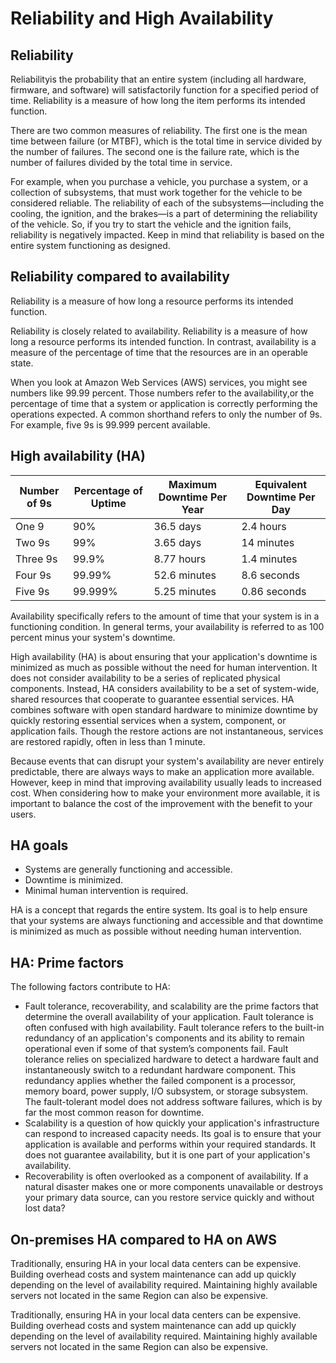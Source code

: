 # Reliability and High Availability

## Reliability

Reliabilityis the probability that an entire system (including all hardware, firmware, and software) will satisfactorily function for a specified period of time. Reliability is a measure of how long the item performs its intended function.

There are two common measures of reliability. The first one is the mean time between failure (or MTBF), which is the total time in service divided by the number of failures. The second one is the failure rate, which is the number of failures divided by the total time in service.

For example, when you purchase a vehicle, you purchase a system, or a collection of subsystems, that must work together for the vehicle to be considered reliable. The reliability of each of the subsystems—including the cooling, the ignition, and the brakes—is a part of determining the reliability of the vehicle. So, if you try to start the vehicle and the ignition fails, reliability is negatively impacted. Keep in mind that reliability is based on the entire system functioning as designed.

## Reliability compared to availability

Reliability is a measure of how long a resource performs its intended function.

Reliability is closely related to availability. Reliability is a measure of how long a resource performs its intended function. In contrast, availability is a measure of the percentage of time that the resources are in an operable state.

When you look at Amazon Web Services (AWS) services, you might see numbers like 99.99 percent. Those numbers refer to the availability,or the percentage of time that a system or application is correctly performing the operations expected. A common shorthand refers to only the number of 9s. For example, five 9s is 99.999 percent available.

## High availability (HA)

| Number of 9s | Percentage of Uptime | Maximum Downtime Per Year | Equivalent Downtime Per Day |
|--------------|----------------------|---------------------------|-----------------------------|
| One 9        | 90%                  | 36.5 days                 | 2.4 hours                   |
| Two 9s       | 99%                  | 3.65 days                 | 14 minutes                  |
| Three 9s     | 99.9%                | 8.77 hours                | 1.4 minutes                 |
| Four 9s      | 99.99%               | 52.6 minutes              | 8.6 seconds                 |
| Five 9s      | 99.999%              | 5.25 minutes              | 0.86 seconds                |

Availability specifically refers to the amount of time that your system is in a functioning condition. In general terms, your availability is referred to as 100 percent minus your system's downtime.

High availability (HA) is about ensuring that your application's downtime is minimized as much as possible without the need for human intervention. It does not consider availability to be a series of replicated physical components. Instead, HA considers availability to be a set of system-wide, shared resources that cooperate to guarantee essential services. HA combines software with open standard hardware to minimize downtime by quickly restoring essential services when a system, component, or application fails. Though the restore actions are not instantaneous, services are restored rapidly, often in less than 1 minute.

Because events that can disrupt your system's availability are never entirely predictable, there are always ways to make an application more available. However, keep in mind that improving availability usually leads to increased cost. When considering how to make your environment more available, it is important to balance the cost of the improvement with the benefit to your users.

## HA goals

- Systems are generally functioning and accessible.
- Downtime is minimized.
- Minimal human intervention is required.

HA is a concept that regards the entire system. Its goal is to help ensure that your systems are always functioning and accessible and that downtime is minimized as much as possible without needing human intervention.

## HA: Prime factors

The following factors contribute to HA:

- Fault tolerance, recoverability, and scalability are the prime factors that determine the overall availability of your application. Fault tolerance is often confused with high availability. Fault tolerance refers to the built-in redundancy of an application's components and its ability to remain operational even if some of that system’s components fail. Fault tolerance relies on specialized hardware to detect a hardware fault and instantaneously switch to a redundant hardware component. This redundancy applies whether the failed component is a processor, memory board, power supply, I/O subsystem, or storage subsystem. The fault-tolerant model does not address software failures, which is by far the most common reason for downtime.
- Scalability is a question of how quickly your application's infrastructure can respond to increased capacity needs. Its goal is to ensure that your application is available and performs within your required standards. It does not guarantee availability, but it is one part of your application's availability.
- Recoverability is often overlooked as a component of availability. If a natural disaster makes one or more components unavailable or destroys your primary data source, can you restore service quickly and without lost data?

## On-premises HA compared to HA on AWS

Traditionally, ensuring HA in your local data centers can be expensive. Building overhead costs and system maintenance can add up quickly depending on the level of availability required. Maintaining highly available servers not located in the same Region can also be expensive.

Traditionally, ensuring HA in your local data centers can be expensive. Building overhead costs and system maintenance can add up quickly depending on the level of availability required. Maintaining highly available servers not located in the same Region can also be expensive.
